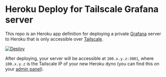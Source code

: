 # Heroku Deploy for Tailscale Grafana server

This repo is an Heroku app definition for deploying a private [Grafana](https://grafana.com/) server to Heroku that is only accessible over [Tailscale](https://tailscale.com/).

[![Deploy](https://www.herokucdn.com/deploy/button.svg)](https://heroku.com/deploy?template=https://github.com/soniaappasamy/tailscale-grafana-quick-deploy)

After deploying, your server will be accessible at `100.x.y.z:3001`, where `100.x.y.z` is the Tailscale IP of your new Heroku dyno (you can find this on your [admin panel](https://login.tailscale.com/admin/machines)).
